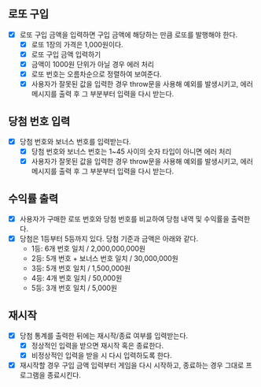 ## 로또 구입

- [x] 로또 구입 금액을 입력하면 구입 금액에 해당하는 만큼 로또를 발행해야 한다.
  - [x] 로또 1장의 가격은 1,000원이다.
  - [x] 로또 구입 금액 입력하기
  - [x] 금액이 1000원 단위가 아닐 경우 에러 처리
  - [x] 로또 번호는 오름차순으로 정렬하여 보여준다.
  - [x] 사용자가 잘못된 값을 입력한 경우 throw문을 사용해 예외를 발생시키고, 에러 메시지를 출력 후 그 부분부터 입력을 다시 받는다.

## 당첨 번호 입력

- [x] 당첨 번호와 보너스 번호를 입력받는다.
  - [x] 당첨 번호와 보너스 번호는 1~45 사이의 숫자 타입이 아니면 에러 처리
  - [x] 사용자가 잘못된 값을 입력한 경우 throw문을 사용해 예외를 발생시키고, 에러 메시지를 출력 후 그 부분부터 입력을 다시 받는다.

## 수익률 출력

- [x] 사용자가 구매한 로또 번호와 당첨 번호를 비교하여 당첨 내역 및 수익률을 출력한다.
- [x] 당첨은 1등부터 5등까지 있다. 당첨 기준과 금액은 아래와 같다.
  - 1등: 6개 번호 일치 / 2,000,000,000원
  - 2등: 5개 번호 + 보너스 번호 일치 / 30,000,000원
  - 3등: 5개 번호 일치 / 1,500,000원
  - 4등: 4개 번호 일치 / 50,000원
  - 5등: 3개 번호 일치 / 5,000원

## 재시작

- [x] 당첨 통계를 출력한 뒤에는 재시작/종료 여부를 입력받는다.
  - [x] 정상적인 입력을 받으면 재시작 혹은 종료한다.
  - [x] 비정상적인 입력을 받을 시 다시 입력하도록 한다.
- [x] 재시작할 경우 구입 금액 입력부터 게임을 다시 시작하고, 종료하는 경우 그대로 프로그램을 종료시킨다.
